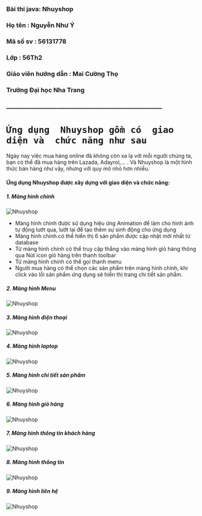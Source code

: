 ### Bài thi java: Nhuyshop
### Họ tên      : Nguyễn Như Ý
### Mã số sv    : 56131778
### Lớp         : 56Th2
### Giáo viên hướng dẫn : Mai Cường Thọ
### Trường Đại học Nha Trang
### _____________________________________________________
# `Ứng dụng  Nhuyshop gồm có  giao diện và  chức năng như sau`
Ngày nay việc mua hàng online đã không còn xa lạ với mỗi người chúng ta, bạn có thể đã mua hàng trên Lazada, Adayroi,... .  Và Nhuyshop là một hình thức bán hàng như vậy, nhưng với quy mô nhỏ hơn nhiều.
 #### Ứng dụng Nhuyshop được xây dựng với giao diện và  chức năng:
 ##### 1. Màng hình chính
![Nhuyshop](https://lh5.googleusercontent.com/tkjRvGurbCSCPzs0AXpJbWWxSip9t6z61wdlNO9ErEWp5iBz7LtvD93hiAO5-W-V8e_5YbW3uWqcnVU=w1366-h648-rw)
  - Màng hình chính được sử dụng hiệu ứng Animation để làm cho hình ảnh tự động lướt qua, lướt lại để tạo thêm sự sinh động cho ứng dụng
  - Màng hình chính có thể hiển thị 6 sản phẩm được cập nhật mới nhất từ database
  - Từ màng hình chính có thể truy cập thẳng vào màng hình giỏ hàng thông qua Nút icon giỏ hàng trên thanh toolbar
  - Từ màng hình chính có thể gọi thanh menu
  - Người mua hàng có thể chọn các sản phẩm trên màng hình chính, khi click vào lỗi sản phẩm ứng dụng sẽ hiển thị trang chi tiết sản phẩm.
##### 2. Màng hình Menu
![Nhuyshop](https://lh5.googleusercontent.com/0fdgpwLu_BsPRs6Ya1T0-qpadla2W-mWO3Pu2tjcKRctFaiNsMzsAq-TbOzJBjdB6J4StYsALp32w6w=w1366-h648-rw)
##### 3. Màng hình điện thoại
![Nhuyshop](https://lh5.googleusercontent.com/P8cGovRansBldZY5jUd4m-kMN-fy4axJe3aGU5DCt0lLdNB81Te1Fy0hSDqVXSGhG6gDzMOFz-_JXcs=w1366-h648-rw)
##### 4. Màng hình laptop
![Nhuyshop](https://lh5.googleusercontent.com/wLYIe4g24eerI5wfg-zoYrmLczqxlhEs_WXc1yW2EkK1f_8Gn6929GpPfvH02u57TnyFkkf7kG07qyU=w1366-h648-rw)
##### 5. Màng hình chi tiết sản phẩm
![Nhuyshop](https://lh6.googleusercontent.com/KsXSlkLSxvM3KmyFJMS5Ur-OaeAk1-1J_kRUFSpqAAF2-Hmd35g9_hBK9chEgf0qj4rRC-XK4UEytdc=w1366-h648-rw)
##### 6. Màng hình giỏ hàng
![Nhuyshop](https://lh6.googleusercontent.com/d6Ze-zWaarUJMiro1_muy9G8efDlMv2gNqsDZEWKsj7hyVo3MKULxkBDrBi_jVT41voJlllSq6mLTX4=w1366-h648-rw)
##### 7. Màng hình thông tin khách hàng
![Nhuyshop](https://lh5.googleusercontent.com/Q794LUoAYENwsEpddjktPaXcKy5biKvQoOMI3cYIVjMtncf-V6n_E92qesvte_gOdA7EbGUS8wxSl2A=w1366-h648-rw)
##### 8. Màng hình thông tin
![Nhuyshop](https://lh3.googleusercontent.com/nI2XNGQGYXXToWbGLZq7ebEnihQ5DgKmPN96o_LpjzlrLfyaUYUw1s7INMqMf1EGjnpcClfcfJK2WFQ=w1366-h648-rw)
##### 9. Màng hình liên hệ
![Nhuyshop](https://lh5.googleusercontent.com/Q2q51LAwT3eEYe9Uwp7-KbT9VEbBzHA4zbl6P4Ry1Eg6PzKORAAcBzBjnzrjJicqSpM1tYNxMoPnzcc=w1366-h648-rw)
